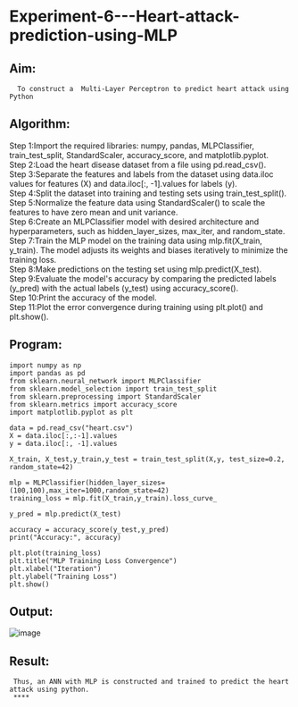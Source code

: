 # Experiment-6---Heart-attack-prediction-using-MLP
## Aim:
      To construct a  Multi-Layer Perceptron to predict heart attack using Python
## Algorithm:
Step 1:Import the required libraries: numpy, pandas, MLPClassifier, train_test_split, StandardScaler, accuracy_score, and matplotlib.pyplot.<br>
Step 2:Load the heart disease dataset from a file using pd.read_csv().<br>
Step 3:Separate the features and labels from the dataset using data.iloc values for features (X) and data.iloc[:, -1].values for labels (y).<br>
Step 4:Split the dataset into training and testing sets using train_test_split().<br>
Step 5:Normalize the feature data using StandardScaler() to scale the features to have zero mean and unit variance.<br>
Step 6:Create an MLPClassifier model with desired architecture and hyperparameters, such as hidden_layer_sizes, max_iter, and random_state.<br>
Step 7:Train the MLP model on the training data using mlp.fit(X_train, y_train). The model adjusts its weights and biases iteratively to minimize the training loss.<br>
Step 8:Make predictions on the testing set using mlp.predict(X_test).<br>
Step 9:Evaluate the model's accuracy by comparing the predicted labels (y_pred) with the actual labels (y_test) using accuracy_score().<br>
Step 10:Print the accuracy of the model.<br>
Step 11:Plot the error convergence during training using plt.plot() and plt.show().<br>

## Program:
```
import numpy as np
import pandas as pd
from sklearn.neural_network import MLPClassifier
from sklearn.model_selection import train_test_split
from sklearn.preprocessing import StandardScaler
from sklearn.metrics import accuracy_score
import matplotlib.pyplot as plt

data = pd.read_csv("heart.csv")
X = data.iloc[:,:-1].values
y = data.iloc[:, -1].values

X_train, X_test,y_train,y_test = train_test_split(X,y, test_size=0.2, random_state=42)

mlp = MLPClassifier(hidden_layer_sizes=(100,100),max_iter=1000,random_state=42)
training_loss = mlp.fit(X_train,y_train).loss_curve_

y_pred = mlp.predict(X_test)

accuracy = accuracy_score(y_test,y_pred)
print("Accuracy:", accuracy)

plt.plot(training_loss)
plt.title("MLP Training Loss Convergence")
plt.xlabel("Iteration")
plt.ylabel("Training Loss")
plt.show()
```



## Output:
![image](https://github.com/Jeswanth21001768/Experiment-6---Heart-attack-prediction-using-MLP/assets/94155480/6f90e020-6c3f-41f8-828e-559cda8ce545)


## Result:
     Thus, an ANN with MLP is constructed and trained to predict the heart attack using python.
     ****
